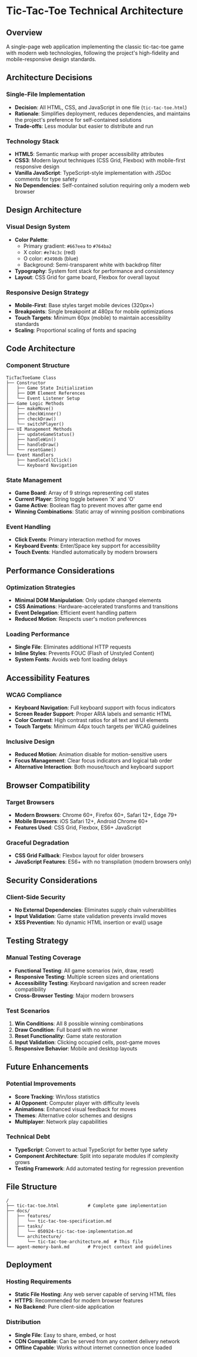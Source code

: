 # Tic-Tac-Toe Technical Architecture

## Overview
A single-page web application implementing the classic tic-tac-toe game with modern web technologies, following the project's high-fidelity and mobile-responsive design standards.

## Architecture Decisions

### Single-File Implementation
- **Decision**: All HTML, CSS, and JavaScript in one file (`tic-tac-toe.html`)
- **Rationale**: Simplifies deployment, reduces dependencies, and maintains the project's preference for self-contained solutions
- **Trade-offs**: Less modular but easier to distribute and run

### Technology Stack
- **HTML5**: Semantic markup with proper accessibility attributes
- **CSS3**: Modern layout techniques (CSS Grid, Flexbox) with mobile-first responsive design
- **Vanilla JavaScript**: TypeScript-style implementation with JSDoc comments for type safety
- **No Dependencies**: Self-contained solution requiring only a modern web browser

## Design Architecture

### Visual Design System
- **Color Palette**: 
  - Primary gradient: `#667eea` to `#764ba2`
  - X color: `#e74c3c` (red)
  - O color: `#3498db` (blue)
  - Background: Semi-transparent white with backdrop filter
- **Typography**: System font stack for performance and consistency
- **Layout**: CSS Grid for game board, Flexbox for overall layout

### Responsive Design Strategy
- **Mobile-First**: Base styles target mobile devices (320px+)
- **Breakpoints**: Single breakpoint at 480px for mobile optimizations
- **Touch Targets**: Minimum 60px (mobile) to maintain accessibility standards
- **Scaling**: Proportional scaling of fonts and spacing

## Code Architecture

### Component Structure
```
TicTacToeGame Class
├── Constructor
│   ├── Game State Initialization
│   ├── DOM Element References
│   └── Event Listener Setup
├── Game Logic Methods
│   ├── makeMove()
│   ├── checkWinner()
│   ├── checkDraw()
│   └── switchPlayer()
├── UI Management Methods
│   ├── updateGameStatus()
│   ├── handleWin()
│   ├── handleDraw()
│   └── resetGame()
└── Event Handlers
    ├── handleCellClick()
    └── Keyboard Navigation
```

### State Management
- **Game Board**: Array of 9 strings representing cell states
- **Current Player**: String toggle between 'X' and 'O'
- **Game Active**: Boolean flag to prevent moves after game end
- **Winning Combinations**: Static array of winning position combinations

### Event Handling
- **Click Events**: Primary interaction method for moves
- **Keyboard Events**: Enter/Space key support for accessibility
- **Touch Events**: Handled automatically by modern browsers

## Performance Considerations

### Optimization Strategies
- **Minimal DOM Manipulation**: Only update changed elements
- **CSS Animations**: Hardware-accelerated transforms and transitions
- **Event Delegation**: Efficient event handling pattern
- **Reduced Motion**: Respects user's motion preferences

### Loading Performance
- **Single File**: Eliminates additional HTTP requests
- **Inline Styles**: Prevents FOUC (Flash of Unstyled Content)
- **System Fonts**: Avoids web font loading delays

## Accessibility Features

### WCAG Compliance
- **Keyboard Navigation**: Full keyboard support with focus indicators
- **Screen Reader Support**: Proper ARIA labels and semantic HTML
- **Color Contrast**: High contrast ratios for all text and UI elements
- **Touch Targets**: Minimum 44px touch targets per WCAG guidelines

### Inclusive Design
- **Reduced Motion**: Animation disable for motion-sensitive users
- **Focus Management**: Clear focus indicators and logical tab order
- **Alternative Interaction**: Both mouse/touch and keyboard support

## Browser Compatibility

### Target Browsers
- **Modern Browsers**: Chrome 60+, Firefox 60+, Safari 12+, Edge 79+
- **Mobile Browsers**: iOS Safari 12+, Android Chrome 60+
- **Features Used**: CSS Grid, Flexbox, ES6+ JavaScript

### Graceful Degradation
- **CSS Grid Fallback**: Flexbox layout for older browsers
- **JavaScript Features**: ES6+ with no transpilation (modern browsers only)

## Security Considerations

### Client-Side Security
- **No External Dependencies**: Eliminates supply chain vulnerabilities
- **Input Validation**: Game state validation prevents invalid moves
- **XSS Prevention**: No dynamic HTML insertion or eval() usage

## Testing Strategy

### Manual Testing Coverage
- **Functional Testing**: All game scenarios (win, draw, reset)
- **Responsive Testing**: Multiple screen sizes and orientations
- **Accessibility Testing**: Keyboard navigation and screen reader compatibility
- **Cross-Browser Testing**: Major modern browsers

### Test Scenarios
1. **Win Conditions**: All 8 possible winning combinations
2. **Draw Condition**: Full board with no winner
3. **Reset Functionality**: Game state restoration
4. **Input Validation**: Clicking occupied cells, post-game moves
5. **Responsive Behavior**: Mobile and desktop layouts

## Future Enhancements

### Potential Improvements
- **Score Tracking**: Win/loss statistics
- **AI Opponent**: Computer player with difficulty levels
- **Animations**: Enhanced visual feedback for moves
- **Themes**: Alternative color schemes and designs
- **Multiplayer**: Network play capabilities

### Technical Debt
- **TypeScript**: Convert to actual TypeScript for better type safety
- **Component Architecture**: Split into separate modules if complexity grows
- **Testing Framework**: Add automated testing for regression prevention

## File Structure
```
/
├── tic-tac-toe.html           # Complete game implementation
├── docs/
│   ├── features/
│   │   └── tic-tac-toe-specification.md
│   ├── tasks/
│   │   └── 050924-tic-tac-toe-implementation.md
│   └── architecture/
│       └── tic-tac-toe-architecture.md  # This file
└── agent-memory-bank.md       # Project context and guidelines
```

## Deployment

### Hosting Requirements
- **Static File Hosting**: Any web server capable of serving HTML files
- **HTTPS**: Recommended for modern browser features
- **No Backend**: Pure client-side application

### Distribution
- **Single File**: Easy to share, embed, or host
- **CDN Compatible**: Can be served from any content delivery network
- **Offline Capable**: Works without internet connection once loaded